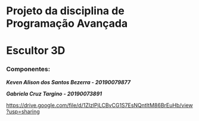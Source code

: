 # Projeto da disciplina de Programação Avançada
# Escultor 3D

### Componentes:

**_Keven Alison dos Santos Bezerra - 20190079877_**

**_Gabriela Cruz Targino - 20190073891_**

https://drive.google.com/file/d/1ZIzlPjLCBvCG1S7EsNQntItM86BrEuHb/view?usp=sharing
